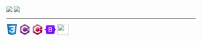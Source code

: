 <div>
  <img height="180cm" weight="45%" src="https://github-readme-stats.vercel.app/api?username=Vittor-Javidan&theme=blue-green&show_icons=true">
  <img height="180cm" weight="45%" src="https://github-readme-stats.vercel.app/api/top-langs/?username=Vittor-Javidan&theme=blue-green&layout=compact">
</div>
<hr>
<div>
  <img height="30" width="30" src="https://github.com/devicons/devicon/blob/master/icons/css3/css3-original.svg">
  <img height="30" width="30" src="https://github.com/devicons/devicon/blob/master/icons/csharp/csharp-original.svg">
  <img height="30" width="30" src="https://github.com/devicons/devicon/blob/master/icons/cplusplus/cplusplus-original.svg">
  <img height="30" width="30" src="https://github.com/devicons/devicon/blob/master/icons/bootstrap/bootstrap-original.svg">
  <img height="30" width="30" src="https://camo.githubusercontent.com/b781e4e3cb62aea137020cdcffd9bcebc1a28ad24131af05515c3cb4dfc20fe5/68747470733a2f2f69322e77702e636f6d2f7777772e6d656d656e746f746563682e696e2f6173736574732f696d616765732f69636f6e732f657870726573732e706e67">
</div>
